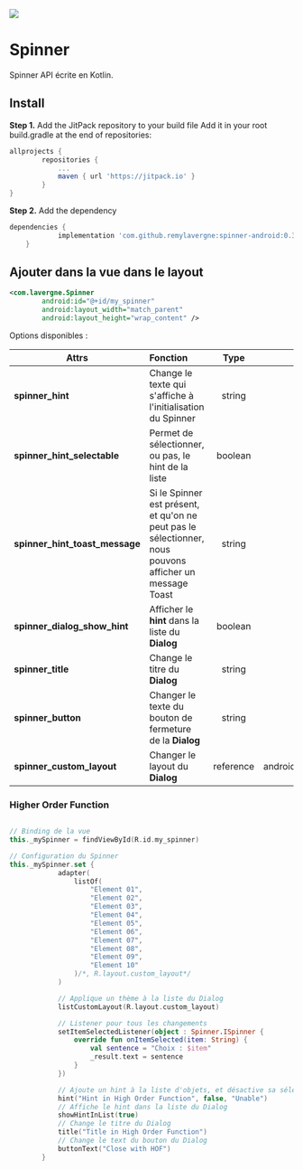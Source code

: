 [![](https://jitpack.io/v/remylavergne/spinner-android.svg)](https://jitpack.io/#remylavergne/spinner-android)

# Spinner

Spinner API écrite en Kotlin.

## Install

**Step 1.** 
Add the JitPack repository to your build file
Add it in your root build.gradle at the end of repositories:

```groovy
allprojects {
		repositories {
			...
			maven { url 'https://jitpack.io' }
		}
}
```

**Step 2.** Add the dependency

```groovy
dependencies {
	        implementation 'com.github.remylavergne:spinner-android:0.3'
	}
```

## Ajouter dans la vue dans le layout

```xml
<com.lavergne.Spinner
        android:id="@+id/my_spinner"
        android:layout_width="match_parent"
        android:layout_height="wrap_content" />
```

Options disponibles :

| Attrs   |      Fonction      | Type | Défaut |
|----------|:-------------|:-----------:|:----:|
| **spinner_hint** |  Change le texte qui s'affiche à l'initialisation du Spinner | string | null
| **spinner_hint_selectable** | Permet de sélectionner, ou pas, le hint de la liste | boolean | true
| **spinner_hint_toast_message** | Si le Spinner est présent, et qu'on ne peut pas le sélectionner, nous pouvons afficher un message Toast   | string | null
| **spinner_dialog_show_hint** | Afficher le **hint** dans la liste du **Dialog** | boolean | true
| **spinner_title** | Change le titre du **Dialog**   | string | null
| **spinner_button** | Changer le texte du bouton de fermeture de la **Dialog**   | string | Generic button
| **spinner_custom_layout** | Changer le layout du **Dialog** | reference | android.R.layout.simple_list_item_1

### Higher Order Function

```kotlin

// Binding de la vue
this._mySpinner = findViewById(R.id.my_spinner)

// Configuration du Spinner
this._mySpinner.set {
            adapter(
                listOf(
                    "Element 01",
                    "Element 02",
                    "Element 03",
                    "Element 04",
                    "Element 05",
                    "Element 06",
                    "Element 07",
                    "Element 08",
                    "Element 09",
                    "Element 10"
                )/*, R.layout.custom_layout*/
            )

            // Applique un thème à la liste du Dialog
            listCustomLayout(R.layout.custom_layout)

            // Listener pour tous les changements
            setItemSelectedListener(object : Spinner.ISpinner {
                override fun onItemSelected(item: String) {
                    val sentence = "Choix : $item"
                    _result.text = sentence
                }
            })

            // Ajoute un hint à la liste d'objets, et désactive sa sélection
            hint("Hint in High Order Function", false, "Unable")
            // Affiche le hint dans la liste du Dialog
            showHintInList(true)
            // Change le titre du Dialog
            title("Title in High Order Function")
            // Change le text du bouton du Dialog
            buttonText("Close with HOF")
        }
```
